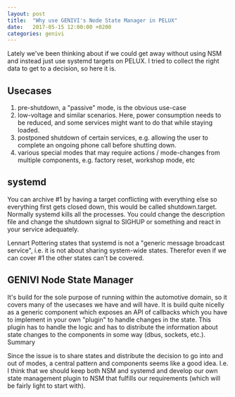 ```yaml
---
layout: post
title:  "Why use GENIVI's Node State Manager in PELUX"
date:   2017-05-15 12:00:00 +0200
categories: genivi
---
```


Lately we've been thinking about if we could get away without using NSM and instead just use systemd targets on PELUX. I tried to collect the right data to get to a decision, so here it is.

## Usecases

1. pre-shutdown, a "passive" mode, is the obvious use-case
2. low-voltage and similar scenarios. Here, power consumption needs to be reduced, and some services might want to do that while staying loaded.
3. postponed shutdown of certain services, e.g. allowing the user to complete an ongoing phone call before shutting down.
4. various special modes that may require actions / mode-changes from multiple components, e.g. factory reset, workshop mode, etc

## systemd

You can archive #1 by having a target conflicting with everything else so everything first gets closed down, this would be called shutdown.target. Normally systemd kills all the processes. You could  change the description file and change the shutdown signal to SIGHUP or something and react in your service adequately.

Lennart Pottering states that systemd is not a "generic message broadcast service", i.e. it is not about sharing system-wide states. Therefor even if we can cover #1 the other states can't be covered.

## GENIVI Node State Manager

It's build for the sole purpose of running within the automotive domain, so it covers many of the usecases we have and will have. It is build quite nicelly as a generic component which exposes an API of callbacks which you have to implement in your own "plugin" to handle changes in the state. This plugin has to handle the logic and has to distribute the information about state changes to the components in some way (dbus, sockets, etc.).
Summary

Since the issue is to share states and distribute the decision to go into and out of modes, a central pattern and components seems like a good idea. I.e. I think that we should keep both NSM and systemd and develop our own state management plugin to NSM that fulfills our requirements (which will be fairly light to start with).

